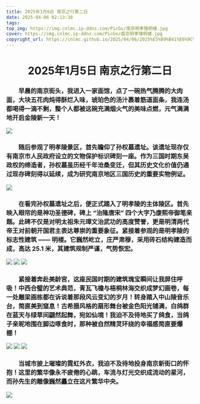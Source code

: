 ```yaml
---
title: 2025年1月6日 南京之行第二日
date: 2025-04-06 02:13:38
tags:
top_img: https://img.cnlmc.ip-ddns.com/PicGo/南京明孝陵明楼.jpg
cover: https://img.cnlmc.ip-ddns.com/PicGo/南京明孝陵明楼.jpg
copyright_url: https://cnlmc.github.io/2025/04/06/2025%E5%B9%B41%E6%9C%886%E6%97%A5%E5%8D%97%E4%BA%AC%E4%B9%8B%E8%A1%8C%E7%AC%AC%E4%BA%8C%E6%97%A5/
---
```

# <div align="center">2025年1月5日 南京之行第二日</div>
### &emsp;&emsp;早晨的南京街头，我进入一家面馆，点了一碗热气腾腾的大肉面，大块五花肉炖得酥烂入味，琥珀色的汤汁裹着筋道面条，我连汤都喝得一滴不剩，整个人都被这碗充满烟火气的美味点燃，元气满满地开启金陵新一天！
![](https://img.cnlmc.ip-ddns.com/PicGo/南京大肉面.jpg)

### &emsp;&emsp;随后参观了明孝陵景区，首先瞻仰了孙权墓遗址。该遗址现存仅有南京市人民政府设立的文物保护标识碑刻一座。作为三国时期东吴政权的缔造者，孙权墓虽历经千年沧桑变迁，但其历史文化价值仍通过现存碑刻得以延续，成为研究南京地区三国历史的重要实物例证。
![](https://img.cnlmc.ip-ddns.com/PicGo/南京孙权墓.jpg)

### &emsp;&emsp;在看完孙权墓遗址之后，便正式踏入了明孝陵的主体陵区。首先映入眼帘的是神功圣德碑，碑上 “治隆唐宋” 四个大字乃康熙帝御笔亲题。此碑不仅是对明太祖朱元璋文治武功的高度赞誉，更是明清两代帝王对前朝开国君主表达尊崇的重要象征。紧接着参观的是明孝陵的标志性建筑 —— 明楼。它巍然屹立，庄严肃穆，采用砖石结构建造而成，高达 25.1 米，其建筑规制严谨，气势恢宏。
![](https://img.cnlmc.ip-ddns.com/PicGo/南京明孝陵.jpg)
![](https://img.cnlmc.ip-ddns.com/PicGo/南京明孝陵神功圣德碑.jpg)
![](https://img.cnlmc.ip-ddns.com/PicGo/南京明孝陵明楼.jpg)

### &emsp;&emsp;紧接着奔赴美龄宫，这座民国时期的建筑瑰宝瞬间让我屏住呼吸！中西合璧的艺术典范，青瓦飞檐与梧桐林海交织成梦幻画卷，每一处雕梁画栋都在诉说着那段风云变幻的岁月！转身踏入中山陵音乐台，简直美到窒息！古希腊风格的扇形舞台被金色阳光铺满，白鸽群在蓝天与绿草间翩然起舞，宛如仙境！我迫不及待地买了鸽食，当鸽子亲昵地围在脚边啄食时，那种被自然精灵环绕的幸福感简直要爆棚！
![](https://img.cnlmc.ip-ddns.com/PicGo/南京美龄宫.jpg)
![](https://img.cnlmc.ip-ddns.com/PicGo/南京音乐台.jpg)
![](https://img.cnlmc.ip-ddns.com/PicGo/南京音乐台喂鸽子.jpg)

### &emsp;&emsp;当城市披上璀璨的霓虹外衣，我迫不及待地投身南京新街口的怀抱！这里的繁华像永不疲倦的心跳，车流与灯光交织成流动的星河，而孙先生的雕像巍然矗立在这片繁华中央。
![](https://img.cnlmc.ip-ddns.com/PicGo/南京新街口.jpg)
